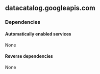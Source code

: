 ## datacatalog.googleapis.com

### Dependencies

#### Automatically enabled services

None

#### Reverse dependencies

None
